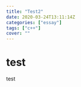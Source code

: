 ```yaml
---
title: "Test2"
date: 2020-03-24T13:11:14Z
categories: ["essay"]
tags: ["c++"]
cover: ""
---
```


# test
test
